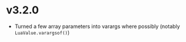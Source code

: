 
# v3.2.0

- Turned a few array parameters into varargs where possibly (notably `LuaValue.varargsof()`)

